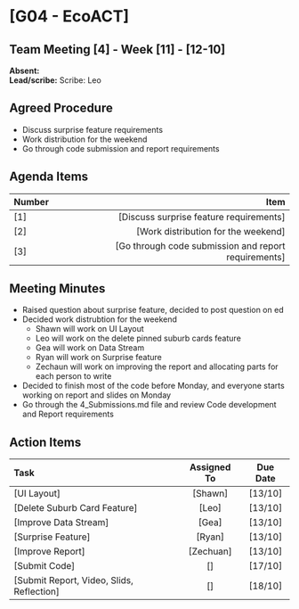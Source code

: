 # [G04 - EcoACT]


## Team Meeting [4] - Week [11] - [12-10] 
**Absent:**
<br>
**Lead/scribe:** Scribe: Leo

## Agreed Procedure
- Discuss surprise feature requirements
- Work distribution for the weekend
- Go through code submission and report requirements

## Agenda Items
| Number   |        Item |
|:---------|------------:|
| [1] | [Discuss surprise feature requirements] |
| [2] | [Work distribution for the weekend] |
| [3] | [Go through code submission and report requirements] |

## Meeting Minutes
- Raised question about surprise feature, decided to post question on ed
- Decided work distrubtion for the weekend
    - Shawn will work on UI Layout
    - Leo will work on the delete pinned suburb cards feature
    - Gea will work on Data Stream 
    - Ryan will work on Surprise feature
    - Zechaun will work on improving the report and allocating parts for each person to write
- Decided to finish most of the code before Monday, and everyone starts working on report and slides on Monday
- Go through the 4_Submissions.md file and review Code development and Report requirements

## Action Items
| Task                                   | Assigned To |  Due Date  |
|:---------------------------------------|:-----------:|:----------:|
| [UI Layout]                            | [Shawn]     | [13/10] |
| [Delete Suburb Card Feature]           | [Leo]       | [13/10] |
| [Improve Data Stream]                  | [Gea]       | [13/10] |
| [Surprise Feature]                     | [Ryan]      | [13/10] |
| [Improve Report]                       | [Zechuan]   | [13/10] |
| [Submit Code]                          | []          | [17/10] |
| [Submit Report, Video, Slids, Reflection]| []        | [18/10] |